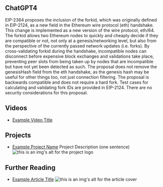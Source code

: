 ## ChatGPT4

EIP-2364 proposes the inclusion of the forkid, which was originally defined in EIP-2124, as a new field in the Ethereum wire protocol (eth) handshake. This change is implemented as a new version of the wire protocol, eth/64. The forkid allows two Ethereum nodes to quickly and cheaply decide if they are compatible or not, not only at a genesis/networking level, but also from the perspective of the currently passed network updates (i.e. forks). By cross-validating forkid during the handshake, incompatible nodes can disconnect before expensive block exchanges and validations take place, preventing peer slots from being taken up by nodes that are incompatible but have not yet been detected as such. The proposal does not remove the genesisHash field from the eth handshake, as the genesis hash may be useful for other things too, not just connection filtering. The proposal is backwards compatible and does not require a hard fork. Test cases for calculating and validating fork IDs are provided in EIP-2124. There are no security considerations for this proposal.

## Videos

- [Example Video Title](https://www.youtube.com/watch?v=TDGq4aeevgY)

## Projects

- [Example Project Name](https://xxxx.xxx/xxxxx) Project Description (one sentence) ![this is an img's alt for the project logo](https://xxxx.xxx/project-logo.xxx)

## Further Reading

- [Example Article Title](https://xxxx.xxx/xxxxx) ![this is an img's alt for the article cover](https://xxxx.xxx/article-cover.xxx)
